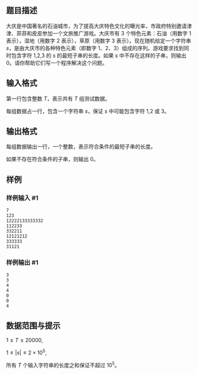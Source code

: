 ## 题目描述

大庆是中国著名的石油城市，为了提高大庆特色文化的曝光率，市政府特别邀请津津、菲菲和皮皮参加一个文旅推广游戏。大庆市有 3 个特色元素：石油（用数字 $1$ 表示），湿地（用数字 $2$ 表示），草原（用数字 $3$ 表示）。现在随机给定一个字符串 $s$，是由大庆市的各种特色元素（即数字 $1$、$2$、$3$）组成的序列。游戏要求找到同时包含字符 $1$,$2$,$3$ 的 $s$ 的最短子串的长度。如果 $s$ 中不存在这样的子串，则输出 $0$。请你帮助它们写一个程序解决这个问题。

## 输入格式

第一行包含整数 $T$，表示共有 $T$ 组测试数据。

每组数据占一行，包含一个字符串 $s$，保证 $s$ 中可能包含字符 $1$,$2$ 或 $3$。

## 输出格式

每组数据输出一行，一个整数，表示符合条件的最短子串的长度。

如果不存在符合条件的子串，则输出 $0$。

## 样例

### 样例输入 #1
```
7
123
12222133333332
112233
332211
12121212
333333
31121
```

### 样例输出 #1
```
3
3
4
4
0
0
4
```

## 数据范围与提示

$1 \leq T \leq 20000$,

$1 \leq |s| \leq 2 \times 10^5$,

所有 $T$ 个输入字符串的长度之和保证不超过 $10^5$。
